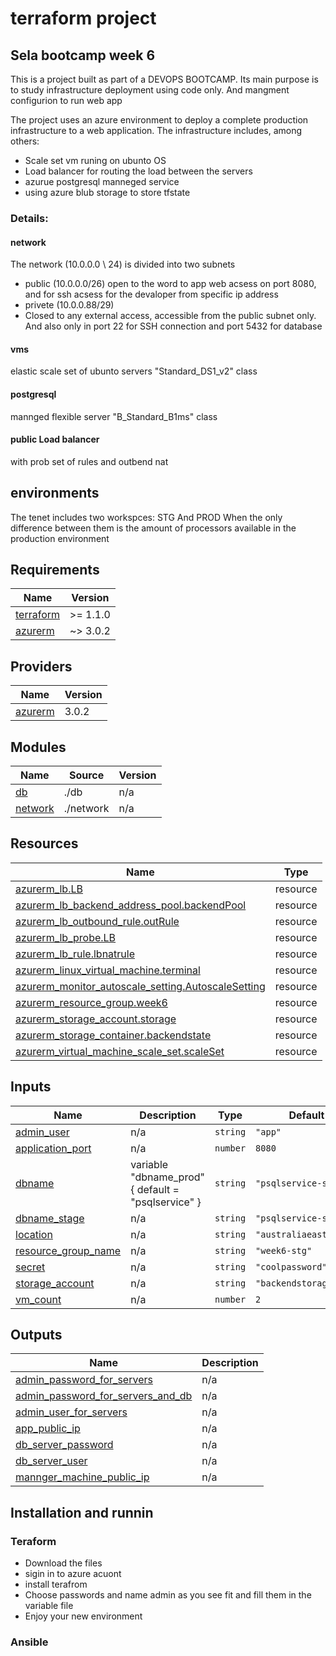 # terraform project
## Sela bootcamp week 6



This is a project built as part of a DEVOPS BOOTCAMP.
Its main purpose is to study infrastructure deployment using code only.
And mangment configurion to run web app

The project uses an azure environment to deploy a complete production infrastructure to a web application.
The infrastructure includes, among others:
- Scale set vm runing on ubunto OS 
- Load balancer for routing the load between the servers
- azurue postgresql manneged service
- using azure blub storage to store tfstate


### Details:
#### network


The network (10.0.0.0 \ 24) is divided into two subnets
- public (10.0.0.0/26)
open to the word to app web acsess on port 8080,
and for ssh acsess for the devaloper from specific ip address
- privete (10.0.0.88/29)
- Closed to any external access, accessible from the public subnet only.
And also only in port 22 for SSH connection and port 5432 for database

#### vms
elastic scale set of ubunto servers "Standard_DS1_v2" class

#### postgresql
mannged flexible server "B_Standard_B1ms" class

#### public Load balancer
with prob set of rules and outbend nat

## environments
The tenet includes two workspces:
STG
And PROD
When the only difference between them is the amount of processors available in the production environment


## Requirements

| Name | Version |
|------|---------|
| <a name="requirement_terraform"></a> [terraform](#requirement\_terraform) | >= 1.1.0 |
| <a name="requirement_azurerm"></a> [azurerm](#requirement\_azurerm) | ~> 3.0.2 |

## Providers

| Name | Version |
|------|---------|
| <a name="provider_azurerm"></a> [azurerm](#provider\_azurerm) | 3.0.2 |

## Modules

| Name | Source | Version |
|------|--------|---------|
| <a name="module_db"></a> [db](#module\_db) | ./db | n/a |
| <a name="module_network"></a> [network](#module\_network) | ./network | n/a |

## Resources

| Name | Type |
|------|------|
| [azurerm_lb.LB](https://registry.terraform.io/providers/hashicorp/azurerm/latest/docs/resources/lb) | resource |
| [azurerm_lb_backend_address_pool.backendPool](https://registry.terraform.io/providers/hashicorp/azurerm/latest/docs/resources/lb_backend_address_pool) | resource |
| [azurerm_lb_outbound_rule.outRule](https://registry.terraform.io/providers/hashicorp/azurerm/latest/docs/resources/lb_outbound_rule) | resource |
| [azurerm_lb_probe.LB](https://registry.terraform.io/providers/hashicorp/azurerm/latest/docs/resources/lb_probe) | resource |
| [azurerm_lb_rule.lbnatrule](https://registry.terraform.io/providers/hashicorp/azurerm/latest/docs/resources/lb_rule) | resource |
| [azurerm_linux_virtual_machine.terminal](https://registry.terraform.io/providers/hashicorp/azurerm/latest/docs/resources/linux_virtual_machine) | resource |
| [azurerm_monitor_autoscale_setting.AutoscaleSetting](https://registry.terraform.io/providers/hashicorp/azurerm/latest/docs/resources/monitor_autoscale_setting) | resource |
| [azurerm_resource_group.week6](https://registry.terraform.io/providers/hashicorp/azurerm/latest/docs/resources/resource_group) | resource |
| [azurerm_storage_account.storage](https://registry.terraform.io/providers/hashicorp/azurerm/latest/docs/resources/storage_account) | resource |
| [azurerm_storage_container.backendstate](https://registry.terraform.io/providers/hashicorp/azurerm/latest/docs/resources/storage_container) | resource |
| [azurerm_virtual_machine_scale_set.scaleSet](https://registry.terraform.io/providers/hashicorp/azurerm/latest/docs/resources/virtual_machine_scale_set) | resource |

## Inputs

| Name | Description | Type | Default | Required |
|------|-------------|------|---------|:--------:|
| <a name="input_admin_user"></a> [admin\_user](#input\_admin\_user) | n/a | `string` | `"app"` | no |
| <a name="input_application_port"></a> [application\_port](#input\_application\_port) | n/a | `number` | `8080` | no |
| <a name="input_dbname"></a> [dbname](#input\_dbname) | variable "dbname\_prod" { default = "psqlservice" } | `string` | `"psqlservice-stage"` | no |
| <a name="input_dbname_stage"></a> [dbname\_stage](#input\_dbname\_stage) | n/a | `string` | `"psqlservice-stage"` | no |
| <a name="input_location"></a> [location](#input\_location) | n/a | `string` | `"australiaeast"` | no |
| <a name="input_resource_group_name"></a> [resource\_group\_name](#input\_resource\_group\_name) | n/a | `string` | `"week6-stg"` | no |
| <a name="input_secret"></a> [secret](#input\_secret) | n/a | `string` | `"coolpassword"` | no |
| <a name="input_storage_account"></a> [storage\_account](#input\_storage\_account) | n/a | `string` | `"backendstorage2022"` | no |
| <a name="input_vm_count"></a> [vm\_count](#input\_vm\_count) | n/a | `number` | `2` | no |

## Outputs

| Name | Description |
|------|-------------|
| <a name="output_admin_password_for_servers"></a> [admin\_password\_for\_servers](#output\_admin\_password\_for\_servers) | n/a |
| <a name="output_admin_password_for_servers_and_db"></a> [admin\_password\_for\_servers\_and\_db](#output\_admin\_password\_for\_servers\_and\_db) | n/a |
| <a name="output_admin_user_for_servers"></a> [admin\_user\_for\_servers](#output\_admin\_user\_for\_servers) | n/a |
| <a name="output_app_public_ip"></a> [app\_public\_ip](#output\_app\_public\_ip) | n/a |
| <a name="output_db_server_password"></a> [db\_server\_password](#output\_db\_server\_password) | n/a |
| <a name="output_db_server_user"></a> [db\_server\_user](#output\_db\_server\_user) | n/a |
| <a name="output_mannger_machine_public_ip"></a> [mannger\_machine\_public\_ip](#output\_mannger\_machine\_public\_ip) | n/a |

## Installation and runnin 
### Teraform
- Download the files
- sigin in to azure acuont
- install terafrom
- Choose passwords and name admin as you see fit and fill them in the variable file
- Enjoy your new environment

### Ansible
